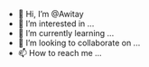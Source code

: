 - 👋 Hi, I’m @Awitay
- 👀 I’m interested in ...
- 🌱 I’m currently learning ...
- 💞️ I’m looking to collaborate on ...
- 📫 How to reach me ...

<!---
Awitay/Awitay is a ✨ special ✨ repository because its `README.md` (this file) appears on your GitHub profile.
You can click the Preview link to take a look at your changes.
--->
